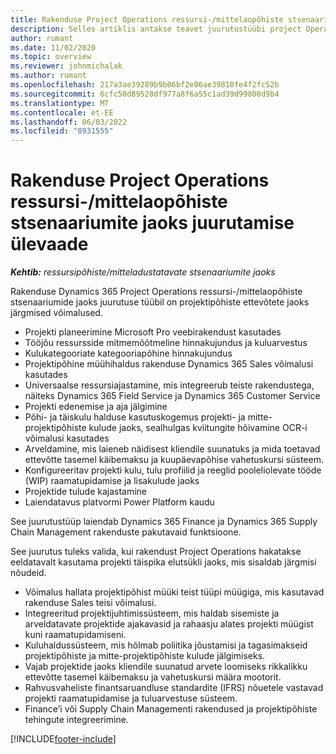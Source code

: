 ```yaml
---
title: Rakenduse Project Operations ressursi-/mittelaopõhiste stsenaariumite jaoks juurutamise ülevaade
description: Selles artiklis antakse teavet juurutustüübi project Operations for resource/mittevarustatud põhistsenaariumide kohta.
author: rumant
ms.date: 11/02/2020
ms.topic: overview
ms.reviewer: johnmichalak
ms.author: rumant
ms.openlocfilehash: 217a3ae39289b9b06bf2e06ae39810fe4f2fc52b
ms.sourcegitcommit: 6cfc50d89528df977a8f6a55c1ad39d99800d9b4
ms.translationtype: MT
ms.contentlocale: et-EE
ms.lasthandoff: 06/03/2022
ms.locfileid: "8931555"
---
```

# <a name="project-operations-for-resourcenon-stocked-based-scenarios-deployment-overview"></a>Rakenduse Project Operations ressursi-/mittelaopõhiste stsenaariumite jaoks juurutamise ülevaade

_**Kehtib:** ressursipõhiste/mitteladustatavate stsenaariumite jaoks_

Rakenduse  Dynamics 365 Project Operations ressursi-/mittelaopõhiste stsenaariumide jaoks juurutuse tüübil on projektipõhiste ettevõtete jaoks järgmised võimalused.

- Projekti planeerimine Microsoft Pro veebirakendust kasutades
- Tööjõu ressursside mitmemõõtmeline hinnakujundus ja kuluarvestus
- Kulukategooriate kategooriapõhine hinnakujundus
- Projektipõhine müühihaldus rakenduse Dynamics 365 Sales võimalusi kasutades
- Universaalse ressursiajastamine, mis integreerub teiste rakendustega, näiteks Dynamics 365 Field Service ja Dynamics 365 Customer Service
- Projekti edenemise ja aja jälgimine
- Põhi- ja täiskulu halduse kasutuskogemus projekti- ja mitte-projektipõhiste kulude jaoks, sealhulgas kviitungite hõivamine OCR-i võimalusi kasutades
- Arveldamine, mis laieneb näidisest kliendile suunatuks ja mida toetavad ettevõtte tasemel käibemaksu ja kuupäevapõhise vahetuskursi süsteem.
- Konfigureeritav projekti kulu, tulu profiilid ja reeglid pooleliolevate tööde (WIP) raamatupidamise ja lisakulude jaoks
- Projektide tulude kajastamine
- Laiendatavus platvormi Power Platform kaudu

See juurutustüüp laiendab Dynamics 365 Finance ja Dynamics 365 Supply Chain Management rakenduste pakutavaid funktsioone.

See juurutus tuleks valida, kui rakendust Project Operations hakatakse eeldatavalt kasutama projekti täispika elutsükli jaoks, mis sisaldab järgmisi nõudeid.

- Võimalus hallata projektipõhist müüki teist tüüpi müügiga, mis kasutavad rakenduse Sales teisi võimalusi.
- Integreeritud projektijuhtimissüsteem, mis haldab sisemiste ja arveldatavate projektide ajakavasid ja rahaasju alates projekti müügist kuni raamatupidamiseni.
- Kuluhaldussüsteem, mis hõlmab poliitika jõustamisi ja tagasimakseid projektipõhiste ja mitte-projektipõhiste kulude jälgimiseks.
- Vajab projektide jaoks kliendile suunatud arvete loomiseks rikkalikku ettevõtte tasemel käibemaksu ja vahetuskursi määra mootorit.
- Rahvusvaheliste finantsaruandluse standardite (IFRS) nõuetele vastavad projekti raamatupidamise ja tuluarvestuse süsteem.
- Finance’i või Supply Chain Managementi rakendused ja projektipõhiste tehingute integreerimine.


[!INCLUDE[footer-include](../includes/footer-banner.md)]